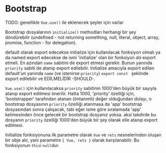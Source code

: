 # Bootstrap

TODO: genellikle `Vue.use()` ile eklenecek şeyler için varlar

Bootstrap dosyalarının `initialize()` methodları herhangi bir şey döndürebilir (undefined - not
returning something, null, literal, object, array, promise, function - for delegation).

default olarak export edecekse initialize için kullanılacak fonksiyon olmalı ya da named export
edecekse de ismi 'initialize' olan bir fonksiyon _da_ export etmeli. En azından `name` sabitini
de export etmesi gerekir. Bunun yanında `priority` sabiti de atanıp export edilebilir. Initialize
amacıyla export edilen default'un yanında `name` (ve istenirse `priority`) `export const ` şeklinde
export edilebilir ve EDİLMELİDİR -SHOULD-.

`Vue.use()` için kullanılacaksa `priority` sabitinin 1000'den büyük bir sayıyla atanıp export
edilmesi önerilir. Hatta 1000, 'priority' özelliği için, 'bootstrapper' tarafından atanan
(öntanımlı) değer olduğundan dolayı, o bootstrap dosyasının `priority` özelliği atanmasa da 'app'
bootstrap dosyasından sonra çalışacak, tabi eğer isme göre sıralamada 'app' kelimesinden önce
gelecek bir bootstrap dosyanız yoksa. aksi takdirde bu dosyanın `priority` özelliği 1000'den
büyük bir şey olarak elle atanıp export edilmesi.

Initialize fonksiyonuna ilk parametre olarak `Vue` ve `rets` nesnelerinden oluşan bir obje alır,
yani parametre `{ Vue, rets }` olarak karşılanabilir. Bu fonksiyonun `this`i `null`dur.
